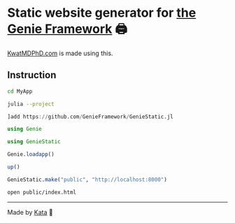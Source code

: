 # Static website generator for [the Genie Framework](https://genieframework.com) 🖨️

[KwatMDPhD.com](https://KwatMDPhD.com) is made using this.

## Instruction

```bash
cd MyApp

julia --project
```

```julia
]add https://github.com/GenieFramework/GenieStatic.jl

using Genie

using GenieStatic

Genie.loadapp()

up()

GenieStatic.make("public", "http://localhost:8000")
```

```bash
open public/index.html
```

---

Made by [Kata](https://github.com/KwatMDPhD/Kata.jl) 🥋
